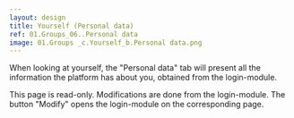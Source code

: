 ```yaml
---
layout: design
title: Yourself (Personal data)
ref: 01.Groups_06..Personal data
image: 01.Groups _c.Yourself_b.Personal data.png
---
```


When looking at yourself, the "Personal data" tab will present all the information the platform has about you, obtained from the login-module.

This page is read-only. Modifications are done from the login-module. The button "Modify" opens the login-module on the corresponding page.

